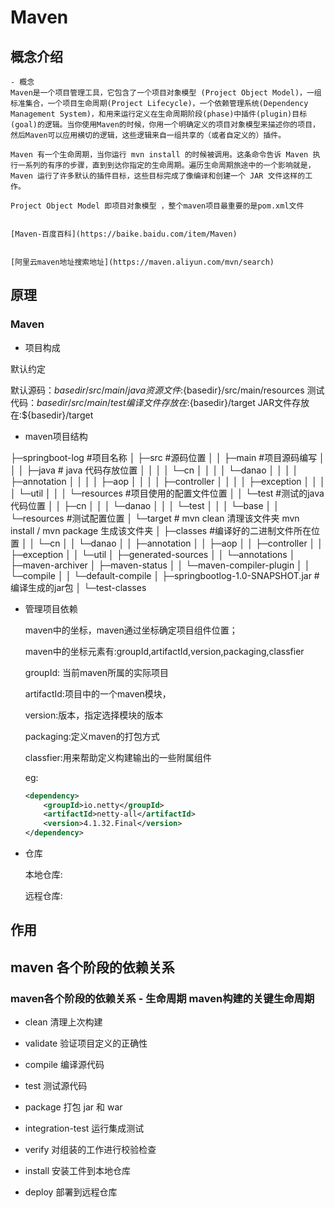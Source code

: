 # Maven 

## 概念介绍

    - 概念
    Maven是一个项目管理工具，它包含了一个项目对象模型 (Project Object Model)，一组标准集合，一个项目生命周期(Project Lifecycle)，一个依赖管理系统(Dependency Management System)，和用来运行定义在生命周期阶段(phase)中插件(plugin)目标(goal)的逻辑。当你使用Maven的时候，你用一个明确定义的项目对象模型来描述你的项目，然后Maven可以应用横切的逻辑，这些逻辑来自一组共享的（或者自定义的）插件。

    Maven 有一个生命周期，当你运行 mvn install 的时候被调用。这条命令告诉 Maven 执行一系列的有序的步骤，直到到达你指定的生命周期。遍历生命周期旅途中的一个影响就是，Maven 运行了许多默认的插件目标，这些目标完成了像编译和创建一个 JAR 文件这样的工作。

    Project Object Model 即项目对象模型 ，整个maven项目最重要的是pom.xml文件
    
    
    [Maven-百度百科](https://baike.baidu.com/item/Maven)


    [阿里云maven地址搜索地址](https://maven.aliyun.com/mvn/search)

## 原理

### Maven 


- 项目构成

默认约定

默认源码：${basedir}/src/main/java
资源文件:${basedir}/src/main/resources
测试代码：${basedir}/src/main/test
编译文件存放在:${basedir}/target
JAR文件存放在:${basedir}/target

- maven项目结构

├─springboot-log                        #项目名称
│  ├─src                                            #源码位置
│  │  ├─main                                  #项目源码编写
│  │  │  ├─java                               # java 代码存放位置
│  │  │  │  └─cn
│  │  │  │      └─danao
│  │  │  │          ├─annotation
│  │  │  │          ├─aop
│  │  │  │          ├─controller
│  │  │  │          ├─exception
│  │  │  │          └─util
│  │  │  └─resources                     #项目使用的配置文件位置
│  │  └─test                                     #测试的java代码位置
│  │      ├─cn
│  │      │  └─danao
│  │      │      └─test
│  │      │          └─base
│  │      └─resources                     #测试配置位置
│  └─target								     # mvn clean 清理该文件夹 mvn install / mvn package 生成该文件夹
│      ├─classes                              #编译好的二进制文件所在位置
│      │  └─cn
│      │      └─danao
│      │          ├─annotation
│      │          ├─aop
│      │          ├─controller
│      │          ├─exception
│      │          └─util
│      ├─generated-sources
│      │  └─annotations
│      ├─maven-archiver
│      ├─maven-status
│      │  └─maven-compiler-plugin
│      │      └─compile
│      │          └─default-compile
│      ├─springbootlog-1.0-SNAPSHOT.jar  #编译生成的jar包
│      └─test-classes




- 管理项目依赖

    maven中的坐标，maven通过坐标确定项目组件位置；

    maven中的坐标元素有:groupId,artifactId,version,packaging,classfier

    groupId: 当前maven所属的实际项目

    artifactId:项目中的一个maven模块，

    version:版本，指定选择模块的版本

    packaging:定义maven的打包方式

    classfier:用来帮助定义构建输出的一些附属组件
    
    eg:
    ```xml
    <dependency>
        <groupId>io.netty</groupId>
        <artifactId>netty-all</artifactId>
        <version>4.1.32.Final</version>
    </dependency>
    ```

- 仓库

    本地仓库:

    远程仓库:
## 作用

## maven 各个阶段的依赖关系

### maven各个阶段的依赖关系 - 生命周期 maven构建的关键生命周期

- clean 清理上次构建

- validate 验证项目定义的正确性

- compile 编译源代码

- test 测试源代码

- package 打包 jar 和 war

- integration-test  运行集成测试

- verify 对组装的工作进行校验检查

- install 安装工件到本地仓库

- deploy 部署到远程仓库